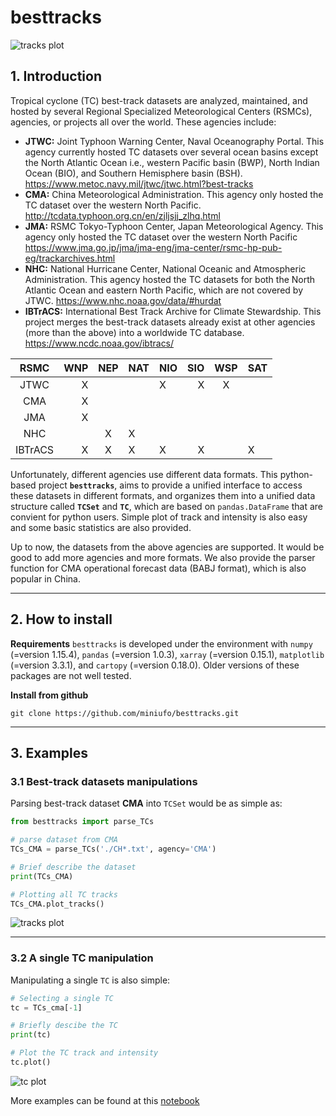 # besttracks

![tracks plot](https://raw.githubusercontent.com/miniufo/besttracks/master/pics/Global_TC_tracks.png)


## 1. Introduction
Tropical cyclone (TC) best-track datasets are analyzed, maintained, and hosted by several Regional Specialized Meteorological Centers (RSMCs), agencies, or projects all over the world.  These agencies include:
-  **JTWC:** Joint Typhoon Warning Center, Naval Oceanography Portal.  This agency currently hosted TC datasets over several ocean basins except the North Atlantic Ocean i.e.,  western Pacific basin (BWP), North Indian Ocean (BIO), and Southern Hemisphere basin (BSH).
https://www.metoc.navy.mil/jtwc/jtwc.html?best-tracks
-  **CMA:** China Meteorological Administration.  This agency only hosted the TC dataset over the western North Pacific.
http://tcdata.typhoon.org.cn/en/zjljsjj_zlhq.html
- **JMA:** RSMC Tokyo-Typhoon Center, Japan Meteorological Agency.  This agency only hosted the TC dataset over the western North Pacific
https://www.jma.go.jp/jma/jma-eng/jma-center/rsmc-hp-pub-eg/trackarchives.html
- **NHC:** National Hurricane Center, National Oceanic and Atmospheric Administration.  This agency hosted the TC datasets for both the North Atlantic Ocean and eastern North Pacific, which are not covered by JTWC.
https://www.nhc.noaa.gov/data/#hurdat
- **IBTrACS:** International Best Track Archive for Climate Stewardship.  This project merges the best-track datasets already exist at other agencies (more than the above) into a worldwide TC database.
https://www.ncdc.noaa.gov/ibtracs/


| RSMC | WNP | NEP | NAT | NIO | SIO | WSP | SAT |
| :----: | ---:| :--: | -- | --- | ---:| :--: |--- |
| JTWC | X |  |  | X | X | X |  |
| CMA | X |  |  |  |  |  |  |
| JMA | X |  |  |  |  |  |  |
| NHC |  | X | X |  |  |  |  |
| IBTrACS | X | X | X | X | X |  | X |


Unfortunately, different agencies use different data formats.  This python-based project **`besttracks`**, aims to provide a unified interface to access these datasets in different formats, and organizes them into a unified data structure called **`TCSet`** and **`TC`**, which are based on `pandas.DataFrame` that are convient for python users.  Simple plot of track and intensity is also easy and some basic statistics are also provided.

Up to now, the datasets from the above agencies are supported.  It would be good to add more agencies and more formats.  We also provide the parser function for CMA operational forecast data (BABJ format), which is also popular in China.

---

## 2. How to install
**Requirements**
`besttracks` is developed under the environment with `numpy` (=version 1.15.4), `pandas` (=version 1.0.3), `xarray` (=version 0.15.1), `matplotlib` (=version 3.3.1), and `cartopy` (=version 0.18.0).  Older versions of these packages are not well tested.


**Install from github**
```
git clone https://github.com/miniufo/besttracks.git
```

---

## 3. Examples
### 3.1 Best-track datasets manipulations
Parsing best-track dataset **CMA** into `TCSet` would be as simple as:
```python
from besttracks import parse_TCs

# parse dataset from CMA
TCs_CMA = parse_TCs('./CH*.txt', agency='CMA')

# Brief describe the dataset
print(TCs_CMA)

# Plotting all TC tracks
TCs_CMA.plot_tracks()
```

![tracks plot](https://raw.githubusercontent.com/miniufo/besttracks/master/pics/tracks_cma.png)

---

### 3.2 A single TC manipulation
Manipulating a single `TC` is also simple:
```python
# Selecting a single TC
tc = TCs_cma[-1]

# Briefly descibe the TC
print(tc)

# Plot the TC track and intensity
tc.plot()
```
![tc plot](https://raw.githubusercontent.com/miniufo/besttracks/master/pics/tc_plot.png)


More examples can be found at this [notebook](https://raw.githubusercontent.com/miniufo/besttracks/master/notebooks/QuickGuide.ipynb)
